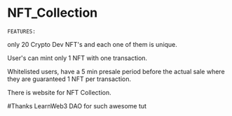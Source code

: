 # NFT_Collection

```
FEATURES:
```
only 20 Crypto Dev NFT's and each one of them is unique.

User's can mint only 1 NFT with one transaction.

Whitelisted users, have a 5 min presale period before the actual sale where they are guaranteed 1 NFT per transaction.

There is website for NFT Collection.



#Thanks LearnWeb3 DAO for such awesome tut

